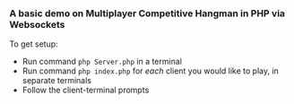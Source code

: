 ### A basic demo on Multiplayer Competitive Hangman in PHP via Websockets

To get setup:

- Run command `php Server.php` in a terminal
- Run command `php index.php` for *each* client you would like to play, in separate terminals
- Follow the client-terminal prompts